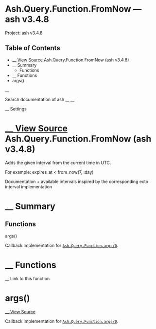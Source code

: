 # Ash.Query.Function.FromNow — ash v3.4.8

Project: ash v3.4.8

## Table of Contents

- [ __ View Source ](external_link) Ash.Query.Function.FromNow (ash v3.4.8)
- __ Summary
  - Functions
- __ Functions
- args()

__

Search documentation of ash __ __

__ Settings

#  [ __ View Source ](external_link) Ash.Query.Function.FromNow (ash v3.4.8)

Adds the given interval from the current time in UTC.

For example: expires_at < from_now(7, :day)

Documentation + available intervals inspired by the corresponding ecto interval implementation

#  __ Summary

##  Functions

args()

Callback implementation for [`Ash.Query.Function.args/0`](external_link).

#  __ Functions

__ Link to this function

# args()

[ __ View Source ](external_link)

Callback implementation for [`Ash.Query.Function.args/0`](external_link).
